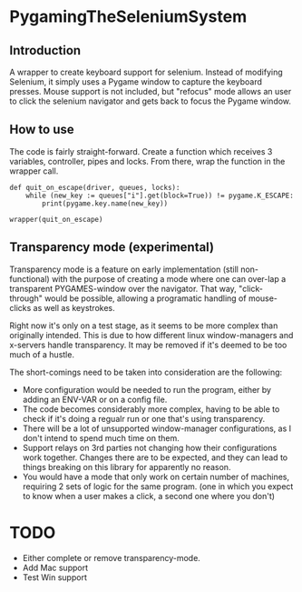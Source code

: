 
# PygamingTheSeleniumSystem

## Introduction

A wrapper to create keyboard support for selenium. Instead of modifying Selenium, it simply uses a Pygame window to 
capture the keyboard presses. Mouse support is not included, but "refocus" mode allows an user to click the selenium
navigator and gets back to focus the Pygame window.

## How to use

The code is fairly straight-forward. Create a function which receives 3 variables, controller, pipes and locks. From 
there, wrap the function in the wrapper call.

    def quit_on_escape(driver, queues, locks):
        while (new_key := queues["i"].get(block=True)) != pygame.K_ESCAPE:
            print(pygame.key.name(new_key))

    wrapper(quit_on_escape)

## Transparency mode (experimental)

Transparency mode is a feature on early implementation (still non-functional) with the purpose of creating
a mode where one can over-lap a transparent PYGAMES-window over the navigator. That way, "click-through" would 
be possible, allowing a programatic handling of mouse-clicks as well as keystrokes. 

Right now it's only on a test stage, as it seems to be more complex than originally intended. This is  due to how 
different linux window-managers and x-servers handle transparency. It may be removed if it's deemed to be too much
of a hustle.

The short-comings need to be taken into consideration are the following: 

* More configuration would be needed to run the program, either by adding an ENV-VAR or on a config file.
* The code becomes considerably more complex, having to be able to check if it's doing a regualr run or one 
that's using transparency.
* There will be a lot of unsupported window-manager configurations, as I don't intend to spend much time on them.
* Support relays on 3rd parties not changing how their configurations work together. Changes there are to be expected, 
and they can lead to things breaking on this library for apparently no reason.
* You would have a mode that only work on certain number of machines, requiring 2 sets of logic for the same 
program. (one in which you expect to know when a user makes a click, a second one where you don't) 


# TODO

* Either complete or remove transparency-mode. 
* Add Mac support
* Test Win support
